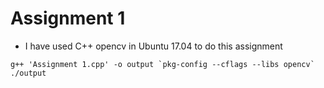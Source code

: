 # Assignment 1

* I have used C++ opencv in Ubuntu 17.04 to do this assignment

``
    g++ 'Assignment 1.cpp' -o output `pkg-config --cflags --libs opencv`
    ./output
``